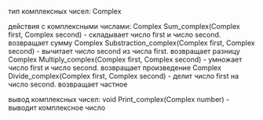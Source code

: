 тип комплексных чисел:
Complex

действия с комплексными числами:
Complex Sum_complex(Complex first, Complex second) - складывает число first и число second. возвращает сумму
Complex Substraction_complex(Complex first, Complex second) - вычитает число second из числа first. возвращает разницу
Complex Multiply_complex(Complex first, Complex second) - умножает число first и число second. возвращает произведение
Complex Divide_complex(Complex first, Complex second) - делит число first на число second. возвращает частное

вывод комплексных чисел:
void Print_complex(Complex number) - выводит комплексное число
